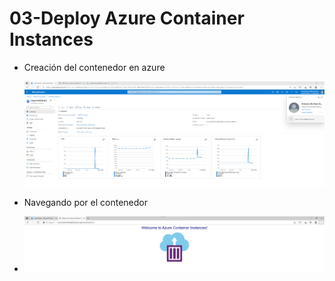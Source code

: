 # 03-Deploy Azure Container Instances



* Creación del contenedor en azure

  ![Captura de pantalla 2021-05-21 112410](Evidencias/Captura%20de%20pantalla%202021-05-21%20112410.png)

* Navegando por el contenedor
* ![Captura de pantalla 2021-05-21 112857](https://github.com/adeharobueno/CFTIC-AZ900-Evidencia/blob/main/Evidencias/Captura%20de%20pantalla%202021-05-21%20112857.png)
